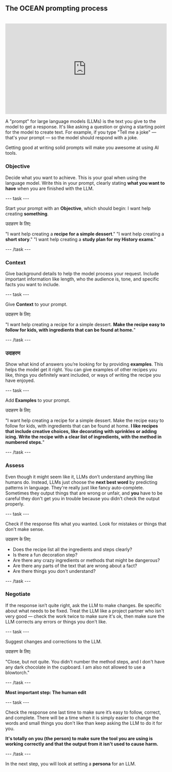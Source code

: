 ## The OCEAN prompting process

<html>
<br>
  <div style="position: relative; overflow: hidden; padding-top: 56.25%;">
    <iframe style="position: absolute; top: 0; left: 0; right: 0; width: 100%; height: 100%; border: none;" src="https://www.youtube.com/embed/bRkeVdvYcTU?rel=0&cc_load_policy=1" allowfullscreen allow="accelerometer; autoplay; clipboard-write; encrypted-media; gyroscope; picture-in-picture; web-share">
    </iframe>
  </div>
</html>

A "prompt" for large language models (LLMs) is the text you give to the model to get a response. It's like asking a question or giving a starting point for the model to create text. For example, if you type "Tell me a joke" — that's your prompt — so the model should respond with a joke.

Getting good at writing solid prompts will make you awesome at using AI tools.

### Objective

Decide what you want to achieve. This is your goal when using the language model. Write this in your prompt, clearly stating **what you want to have** when you are finished with the LLM.

\--- task ---

Start your prompt with an **Objective**, which should begin: I want help creating **something**.

उदाहरण के लिए:

"I want help creating a **recipe for a simple dessert**."
"I want help creating a **short story**."
"I want help creating a **study plan for my History exams**."

\--- /task ---

### Context

Give background details to help the model process your request. Include important information like length, who the audience is, tone, and specific facts you want to include.

\--- task ---

Give **Context** to your prompt.

उदाहरण के लिए:

"I want help creating a recipe for a simple dessert. **Make the recipe easy to follow for kids, with ingredients that can be found at home.**"

\--- /task ---

### उदाहरण

Show what kind of answers you’re looking for by providing **examples**. This helps the model get it right. You can give examples of other recipes you like, things you definitely want included, or ways of writing the recipe you have enjoyed.

\--- task ---

Add **Examples** to your prompt.

उदाहरण के लिए:

"I want help creating a recipe for a simple dessert. Make the recipe easy to follow for kids, with ingredients that can be found at home. **I like recipes that include creative choices, like decorating with sprinkles or adding icing. Write the recipe with a clear list of ingredients, with the method in numbered steps.**"

\--- /task ---

### Assess

Even though it might seem like it, LLMs don’t understand anything like humans do. Instead, LLMs just choose the **next best word** by predicting patterns in language. They're really just like fancy auto-complete. Sometimes they output things that are wrong or unfair, and **you** have to be careful they don't get you in trouble because you didn't check the output properly.

\--- task ---

Check if the response fits what you wanted. Look for mistakes or things that don't make sense.

उदाहरण के लिए:

- Does the recipe list all the ingredients and steps clearly?
- Is there a fun decoration step?
- Are there any crazy ingredients or methods that might be dangerous?
- Are there any parts of the text that are wrong about a fact?
- Are there things you don't understand?

\--- /task ---

### Negotiate

If the response isn’t quite right, ask the LLM to make changes. Be specific about what needs to be fixed. Treat the LLM like a project partner who isn't very good — check the work twice to make sure it's ok, then make sure the LLM corrects any errors or things you don't like.

\--- task ---

Suggest changes and corrections to the LLM.

उदाहरण के लिए:

"Close, but not quite. You didn't number the method steps, and I don't have any dark chocolate in the cupboard. I am also not allowed to use a blowtorch."

\--- /task ---

**Most important step: The human edit**

\--- task ---

Check the response one last time to make sure it’s easy to follow, correct, and complete. There will be a time when it is simply easier to change the words and small things you don't like than keep asking the LLM to do it for you.

**It's totally on you (the person) to make sure the tool you are using is working correctly and that the output from it isn't used to cause harm.**

\--- /task ---

In the next step, you will look at setting a **persona** for an LLM.
